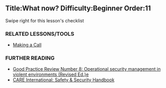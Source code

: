 Title:What now?
Difficulty:Beginner
Order:11
---
Swipe right for this lesson's checklist

### RELATED LESSONS/TOOLS

*   [Making a Call](umbrella://lesson/making-a-call)

### FURTHER READING

*   [Good Practice Review Number 8: Operational security management in violent environments (Revised Ed.)e](www.odihpn.org/download/gpr_8_revised2pdf)
*   [CARE International: Safety & Security Handbook](ngolearning.org/courses/availablecourses/CARE%20Safety%20Course/Shared%20Documents/English_CARE_International_Safety_and_Security_Handbook.pdf)